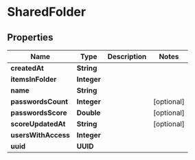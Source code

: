 

# SharedFolder


## Properties

| Name | Type | Description | Notes |
|------------ | ------------- | ------------- | -------------|
|**createdAt** | **String** |  |  |
|**itemsInFolder** | **Integer** |  |  |
|**name** | **String** |  |  |
|**passwordsCount** | **Integer** |  |  [optional] |
|**passwordsScore** | **Double** |  |  [optional] |
|**scoreUpdatedAt** | **String** |  |  [optional] |
|**usersWithAccess** | **Integer** |  |  |
|**uuid** | **UUID** |  |  |



